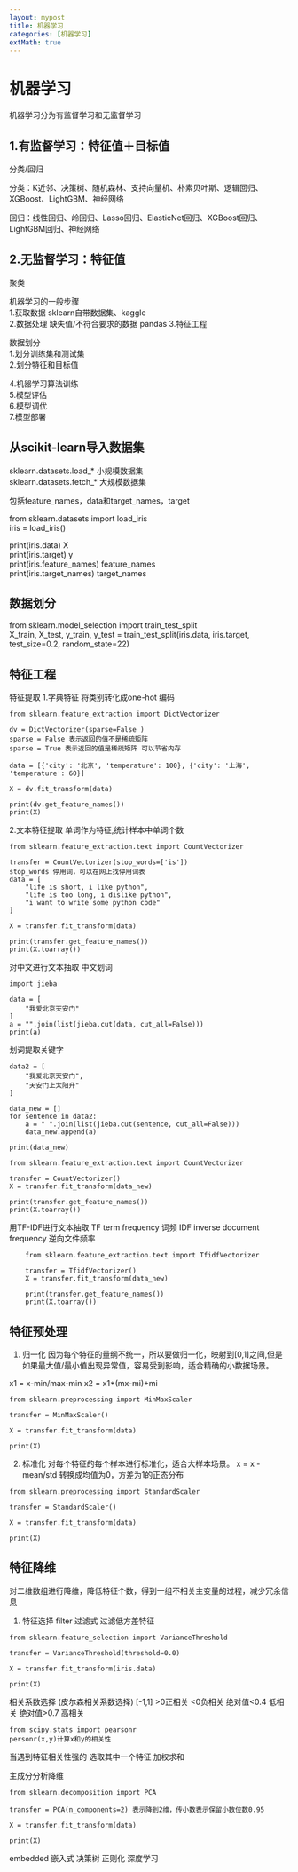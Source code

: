 ```yaml
---
layout: mypost
title: 机器学习
categories: [机器学习]
extMath: true
---
```

# 机器学习

机器学习分为有监督学习和无监督学习

## 1.有监督学习：特征值＋目标值
分类/回归  

分类：K近邻、决策树、随机森林、支持向量机、朴素贝叶斯、逻辑回归、XGBoost、LightGBM、神经网络

回归：线性回归、岭回归、Lasso回归、ElasticNet回归、XGBoost回归、LightGBM回归、神经网络

## 2.无监督学习：特征值
聚类  

机器学习的一般步骤  
1.获取数据 sklearn自带数据集、kaggle  
2.数据处理 缺失值/不符合要求的数据  pandas
3.特征工程  

数据划分  
1.划分训练集和测试集  
2.划分特征和目标值  

4.机器学习算法训练  
5.模型评估  
6.模型调优  
7.模型部署  

## 从scikit-learn导入数据集
sklearn.datasets.load_* 小规模数据集    
sklearn.datasets.fetch_* 大规模数据集    

包括feature_names，data和target_names，target    

from sklearn.datasets import load_iris    
iris = load_iris()    

print(iris.data) X  
print(iris.target) y  
print(iris.feature_names) feature_names  
print(iris.target_names) target_names  

## 数据划分
from sklearn.model_selection import train_test_split  
X_train, X_test, y_train, y_test = train_test_split(iris.data, iris.target, test_size=0.2, random_state=22)

## 特征工程
特征提取
1.字典特征
将类别转化成one-hot 编码
```
from sklearn.feature_extraction import DictVectorizer

dv = DictVectorizer(sparse=False )
sparse = False 表示返回的值不是稀疏矩阵
sparse = True 表示返回的值是稀疏矩阵 可以节省内存

data = [{'city': '北京', 'temperature': 100}, {'city': '上海', 'temperature': 60}]   

X = dv.fit_transform(data)  

print(dv.get_feature_names())  
print(X)  
```

2.文本特征提取
单词作为特征,统计样本中单词个数
```
from sklearn.feature_extraction.text import CountVectorizer

transfer = CountVectorizer(stop_words=['is']) 
stop_words 停用词，可以在网上找停用词表
data = [
    "life is short, i like python",
    "life is too long, i dislike python",
    "i want to write some python code"
]

X = transfer.fit_transform(data)

print(transfer.get_feature_names())  
print(X.toarray())
```
对中文进行文本抽取
中文划词
```
import jieba

data = [
    "我爱北京天安门"
]
a = "".join(list(jieba.cut(data, cut_all=False)))
print(a)
```
划词提取关键字
```
data2 = [
    "我爱北京天安门",
    "天安门上太阳升"
]

data_new = []
for sentence in data2:
    a = " ".join(list(jieba.cut(sentence, cut_all=False)))
    data_new.append(a)

print(data_new)

from sklearn.feature_extraction.text import CountVectorizer

transfer = CountVectorizer()
X = transfer.fit_transform(data_new)

print(transfer.get_feature_names())  
print(X.toarray())
```

用TF-IDF进行文本抽取
TF term frequency 词频
IDF inverse document frequency 逆向文件频率
```
    from sklearn.feature_extraction.text import TfidfVectorizer

    transfer = TfidfVectorizer()
    X = transfer.fit_transform(data_new)

    print(transfer.get_feature_names())
    print(X.toarray())
```

## 特征预处理
1. 归一化
因为每个特征的量纲不统一，所以要做归一化，映射到[0,1]之间,但是如果最大值/最小值出现异常值，容易受到影响，适合精确的小数据场景。

x1 = x-min/max-min
x2 = x1*(mx-mi)+mi
```
from sklearn.preprocessing import MinMaxScaler

transfer = MinMaxScaler()

X = transfer.fit_transform(data)

print(X)
```

2. 标准化
对每个特征的每个样本进行标准化，适合大样本场景。
x = x - mean/std 
转换成均值为0，方差为1的正态分布
```
from sklearn.preprocessing import StandardScaler

transfer = StandardScaler()

X = transfer.fit_transform(data)

print(X)
```

## 特征降维
对二维数组进行降维，降低特征个数，得到一组不相关主变量的过程，减少冗余信息
1. 特征选择
filter 过滤式
过滤低方差特征
```
from sklearn.feature_selection import VarianceThreshold

transfer = VarianceThreshold(threshold=0.0)

X = transfer.fit_transform(iris.data)

print(X)
```
    
相关系数选择 (皮尔森相关系数选择)
[-1,1] >0正相关 <0负相关
绝对值<0.4 低相关
绝对值>0.7 高相关

```
from scipy.stats import pearsonr
personr(x,y)计算x和y的相关性

```
当遇到特征相关性强的
选取其中一个特征
加权求和

主成分分析降维
```
from sklearn.decomposition import PCA

transfer = PCA(n_components=2) 表示降到2维，传小数表示保留小数位数0.95

X = transfer.fit_transform(data)

print(X)
```
embedded 嵌入式
决策树
正则化
深度学习
